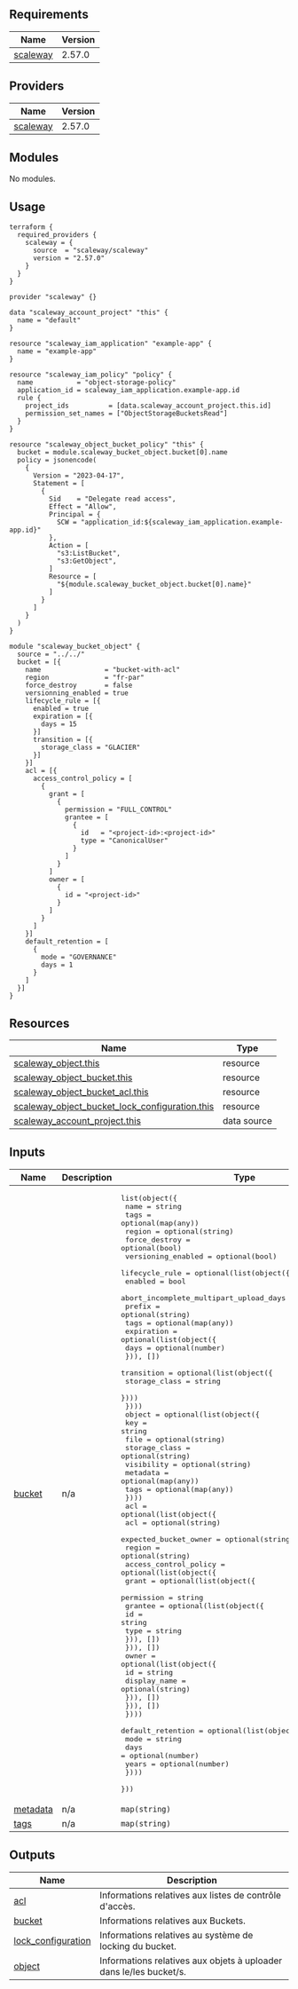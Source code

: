 ## Requirements

| Name | Version |
|------|---------|
| <a name="requirement_scaleway"></a> [scaleway](#requirement\_scaleway) | 2.57.0 |

## Providers

| Name | Version |
|------|---------|
| <a name="provider_scaleway"></a> [scaleway](#provider\_scaleway) | 2.57.0 |

## Modules

No modules.

## Usage
```hcl
terraform {
  required_providers {
    scaleway = {
      source  = "scaleway/scaleway"
      version = "2.57.0"
    }
  }
}

provider "scaleway" {}

data "scaleway_account_project" "this" {
  name = "default"
}

resource "scaleway_iam_application" "example-app" {
  name = "example-app"
}

resource "scaleway_iam_policy" "policy" {
  name           = "object-storage-policy"
  application_id = scaleway_iam_application.example-app.id
  rule {
    project_ids          = [data.scaleway_account_project.this.id]
    permission_set_names = ["ObjectStorageBucketsRead"]
  }
}

resource "scaleway_object_bucket_policy" "this" {
  bucket = module.scaleway_bucket_object.bucket[0].name
  policy = jsonencode(
    {
      Version = "2023-04-17",
      Statement = [
        {
          Sid    = "Delegate read access",
          Effect = "Allow",
          Principal = {
            SCW = "application_id:${scaleway_iam_application.example-app.id}"
          },
          Action = [
            "s3:ListBucket",
            "s3:GetObject",
          ]
          Resource = [
            "${module.scaleway_bucket_object.bucket[0].name}"
          ]
        }
      ]
    }
  )
}

module "scaleway_bucket_object" {
  source = "../../"
  bucket = [{
    name                = "bucket-with-acl"
    region              = "fr-par"
    force_destroy       = false
    versionning_enabled = true
    lifecycle_rule = [{
      enabled = true
      expiration = [{
        days = 15
      }]
      transition = [{
        storage_class = "GLACIER"
      }]
    }]
    acl = [{
      access_control_policy = [
        {
          grant = [
            {
              permission = "FULL_CONTROL"
              grantee = [
                {
                  id   = "<project-id>:<project-id>"
                  type = "CanonicalUser"
                }
              ]
            }
          ]
          owner = [
            {
              id = "<project-id>"
            }
          ]
        }
      ]
    }]
    default_retention = [
      {
        mode = "GOVERNANCE"
        days = 1
      }
    ]
  }]
}
```

## Resources

| Name | Type |
|------|------|
| [scaleway_object.this](https://registry.terraform.io/providers/scaleway/scaleway/2.57.0/docs/resources/object) | resource |
| [scaleway_object_bucket.this](https://registry.terraform.io/providers/scaleway/scaleway/2.57.0/docs/resources/object_bucket) | resource |
| [scaleway_object_bucket_acl.this](https://registry.terraform.io/providers/scaleway/scaleway/2.57.0/docs/resources/object_bucket_acl) | resource |
| [scaleway_object_bucket_lock_configuration.this](https://registry.terraform.io/providers/scaleway/scaleway/2.57.0/docs/resources/object_bucket_lock_configuration) | resource |
| [scaleway_account_project.this](https://registry.terraform.io/providers/scaleway/scaleway/2.57.0/docs/data-sources/account_project) | data source |

## Inputs

| Name | Description | Type | Default | Required |
|------|-------------|------|---------|:--------:|
| <a name="input_bucket"></a> [bucket](#input\_bucket) | n/a | <pre>list(object({<br/>    name               = string<br/>    tags               = optional(map(any))<br/>    region             = optional(string)<br/>    force_destroy      = optional(bool)<br/>    versioning_enabled = optional(bool)<br/>    lifecycle_rule = optional(list(object({<br/>      enabled                                = bool<br/>      abort_incomplete_multipart_upload_days = optional(number)<br/>      prefix                                 = optional(string)<br/>      tags                                   = optional(map(any))<br/>      expiration = optional(list(object({<br/>        days = optional(number)<br/>      })), [])<br/>      transition = optional(list(object({<br/>        storage_class = string<br/>      })))<br/>    })))<br/>    object = optional(list(object({<br/>      key           = string<br/>      file          = optional(string)<br/>      storage_class = optional(string)<br/>      visibility    = optional(string)<br/>      metadata      = optional(map(any))<br/>      tags          = optional(map(any))<br/>    })))<br/>    acl = optional(list(object({<br/>      acl                   = optional(string)<br/>      expected_bucket_owner = optional(string)<br/>      region                = optional(string)<br/>      access_control_policy = optional(list(object({<br/>        grant = optional(list(object({<br/>          permission = string<br/>          grantee = optional(list(object({<br/>            id   = string<br/>            type = string<br/>          })), [])<br/>        })), [])<br/>        owner = optional(list(object({<br/>          id           = string<br/>          display_name = optional(string)<br/>        })), [])<br/>      })), [])<br/>    })))<br/>    default_retention = optional(list(object({<br/>      mode  = string<br/>      days  = optional(number)<br/>      years = optional(number)<br/>    })))<br/>  }))</pre> | n/a | yes |
| <a name="input_metadata"></a> [metadata](#input\_metadata) | n/a | `map(string)` | `{}` | no |
| <a name="input_tags"></a> [tags](#input\_tags) | n/a | `map(string)` | `{}` | no |

## Outputs

| Name | Description |
|------|-------------|
| <a name="output_acl"></a> [acl](#output\_acl) | Informations relatives aux listes de contrôle d'accès. |
| <a name="output_bucket"></a> [bucket](#output\_bucket) | Informations relatives aux Buckets. |
| <a name="output_lock_configuration"></a> [lock\_configuration](#output\_lock\_configuration) | Informations relatives au système de locking du bucket. |
| <a name="output_object"></a> [object](#output\_object) | Informations relatives aux objets à uploader dans le/les bucket/s. |
